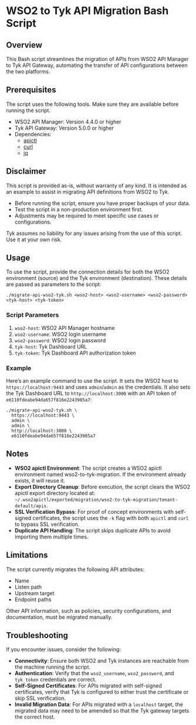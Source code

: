 # WSO2 to Tyk API Migration Bash Script

## Overview

This Bash script streamlines the migration of APIs from WSO2 API Manager to Tyk API Gateway, automating the transfer of API configurations between the two platforms.

## Prerequisites

The script uses the following tools. Make sure they are available before running the script.

- WSO2 API Manager: Version 4.4.0 or higher
- Tyk API Gateway: Version 5.0.0 or higher
- Dependencies:
  - [apictl](https://apim.docs.wso2.com/en/latest/reference/apictl/wso2-api-controller/)
  - [curl](https://curl.se/download.html)
  - [jq](https://jqlang.github.io/jq/)

## Disclaimer

This script is provided as-is, without warranty of any kind. It is intended as an example to assist in migrating API definitions from WSO2 to Tyk.
- Before running the script, ensure you have proper backups of your data.
- Test the script in a non-production environment first.
- Adjustments may be required to meet specific use cases or configurations.

Tyk assumes no liability for any issues arising from the use of this script. Use it at your own risk.

## Usage

To use the script, provide the connection details for both the WSO2 environment (source) and the Tyk environment (destination). These details are passed as parameters to the script:

```shell
./migrate-api-wso2-tyk.sh <wso2-host> <wso2-username> <wso2-password> <tyk-host> <tyk-token>
```

### Script Parameters

1. `wso2-host`: WSO2 API Manager hostname
2. `wso2-username`: WSO2 login username
3. `wso2-password`: WSO2 login password
4. `tyk-host`: Tyk Dashboard URL
5. `tyk-token`: Tyk Dashboard API authorization token

### Example

Here’s an example command to use the script. It sets the WSO2 host to `https://localhost:9443` and uses `admin`/`admin` as the credentials. It also sets the Tyk Dashboard URL to `http://localhost:3000` with an API token of `e6110fdeabe94da657f816e2243985a7`:

```shell
./migrate-api-wso2-tyk.sh \
  https://localhost:9443 \
  admin \
  admin \
  http://localhost:3000 \
  e6110fdeabe94da657f816e2243985a7
```

## Notes

- **WSO2 apictl Environment**: The script creates a WSO2 apictl environment named wso2-to-tyk-migration. If the environment already exists, it will reuse it.
- **Export Directory Cleanup**: Before execution, the script clears the WSO2 apictl export directory located at: `~/.wso2apictl/exported/migration/wso2-to-tyk-migration/tenant-default/apis`.
- **SSL Verification Bypass**: For proof of concept environments with self-signed certificates, the script uses the `-k` flag with both `apictl` and `curl` to bypass SSL verification.
- **Duplicate API Handling**: The script skips duplicate APIs to avoid importing them multiple times.

## Limitations

The script currently migrates the following API attributes:
- Name
- Listen path
- Upstream target
- Endpoint paths

Other API information, such as policies, security configurations, and documentation, must be migrated manually.

## Troubleshooting

If you encounter issues, consider the following:

- **Connectivity**: Ensure both WSO2 and Tyk instances are reachable from the machine running the script.
- **Authentication**: Verify that the `wso2_username`, `wso2_password`, and `tyk_token` credentials are correct.
- **Self-Signed Certificates**: For APIs migrated with self-signed certificates, verify that Tyk is configured to either trust the certificate or skip SSL verification.
- **Invalid Migration Data**: For APIs migrated with a `localhost` target, the migrated data may need to be amended so that the Tyk gateway targets the correct host.
